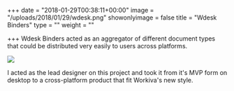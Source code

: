 +++
date = "2018-01-29T00:38:11+00:00"
image = "/uploads/2018/01/29/wdesk.png"
showonlyimage = false
title = "Wdesk Binders"
type = ""
weight = ""

+++
Wdesk Binders acted as an aggregator of different document types that could be distributed very easily to users across platforms.

<!--more-->

![](/uploads/2018/01/29/wdesk.png)

I acted as the lead designer on this project and took it from it's MVP form on desktop to a cross-platform product that fit Workiva's new style.